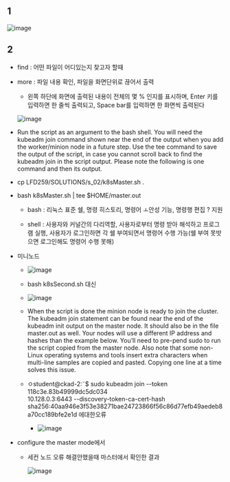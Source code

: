 ## 1

![image](https://user-images.githubusercontent.com/38436013/106265941-1f3c4b80-626b-11eb-9d09-88b579c3597e.png)

## 2

- find : 어떤 파일이 어디있는지 찾고자 할때

- more : 파일 내용 확인, 파일을 화면단위로 끊어서 출력

  - 왼쪽 하단에 화면에 출력된 내용이 전체의 몇 % 인지를 표시하며, Enter 키를 입력하면 한 줄씩 출력되고, Space bar를 입력하면 한 화면씩 출력된다

  ![image](https://user-images.githubusercontent.com/38436013/106266974-637c1b80-626c-11eb-96a1-d82e0dd6b148.png)

  



- Run the script as an argument to the bash shell. You will need the kubeadm join command shown near the end of the output when you add the worker/minion node in a future step. Use the tee command to save the output of the script, in case you cannot scroll back to find the kubeadm join in the script output. Please note the following is one command and then its output.

- cp LFD259/SOLUTIONS/s_02/k8sMaster.sh .

- bash k8sMaster.sh | tee $HOME/master.out   

  - bash : 리눅스 표준 쉘, 명령 히스토리, 명령어 ㅗ안성 기능, 명령행 편집 ? 지원

  - shell : 사용자와 커널간의 다리역할, 사용자로부터 명령 받아 해석하고 프로그램 실행, 사용자가 로그인하면 각 쉘 부여되면서 명령어 수행 가능(쉘 부여 못밧으면 로그인해도 명령어 수행 못해)

    

- 미니노드

  - ![image](https://user-images.githubusercontent.com/38436013/106268687-c66eb200-626e-11eb-96ae-9de9caa879fc.png)

  - bash k8sSecond.sh 대신 
  - ![image](https://user-images.githubusercontent.com/38436013/106269081-5c0a4180-626f-11eb-9447-882d70d07a52.png)

  - When the script is done the minion node is ready to join the cluster. The kubeadm join statement can be found near the end of the kubeadm init output on the master node. It should also be in the file master.out as well. 
    Your nodes will use a different IP address and hashes than the example below. You’ll need to pre-pend sudo to run the script copied from the master node. Also note that some non-Linux operating systems and tools insert extra characters when multi-line samples are copied and pasted. Copying one line at a time solves this issue.

  - ㅇstudent@ckad-2:˜$ sudo kubeadm join --token 118c3e.83b49999dc5dc034 \
    10.128.0.3:6443 --discovery-token-ca-cert-hash \
    sha256:40aa946e3f53e38271bae24723866f56c86d77efb49aedeb8a70cc189bfe2e1d 에대한오류
    - ![image](https://user-images.githubusercontent.com/38436013/106269891-7c86cb80-6270-11eb-8817-1b5d9155d245.png)

- configure the master mode에서

  - 세컨 노드 오류 해결안했을때 마스터에서 확인한 결과

    ![image](https://user-images.githubusercontent.com/38436013/106270730-c15f3200-6271-11eb-9dca-78e9ed169439.png)
